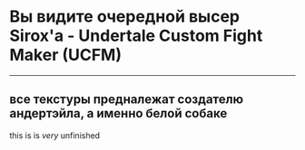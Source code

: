 # Вы видите очередной высер Sirox'а - Undertale Custom Fight Maker (UCFM)
---
все текстуры предналежат создателю андертэйла, а именно белой собаке
---
this is is *very* unfinished
